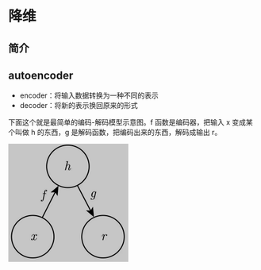 # 降维

## 简介



## autoencoder

- encoder：将输入数据转换为一种不同的表示
- decoder：将新的表示换回原来的形式

下面这个就是最简单的编码-解码模型示意图。f 函数是编码器，把输入 x 变成某个叫做 h 的东西，g 是解码函数，把编码出来的东西，解码成输出 r。

<img src="figures/image-20230620110239308.png" alt="image-20230620110239308" style="zoom:50%;" />





